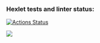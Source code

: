### Hexlet tests and linter status:
[![Actions Status](https://github.com/StKaterina/frontend-project-lvl1/workflows/hexlet-check/badge.svg)](https://github.com/StKaterina/frontend-project-lvl1/actions)

<a href="https://codeclimate.com/github/codeclimate/codeclimate/maintainability"><img src="https://api.codeclimate.com/v1/badges/a99a88d28ad37a79dbf6/maintainability" /></a>
